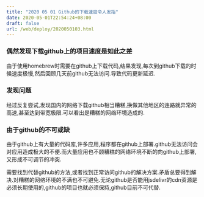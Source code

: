 ```yaml
---
title: "2020 05 01 Github的下载速度令人发指"
date: 2020-05-01T22:54:24+08:00
draft: false
url: /web/deploy/2020050103.html
---
```


### 偶然发现下载github上的项目速度是如此之差

由于使用homebrew时需要在github上下载代码,结果发现,每次到github下载的时候速度极慢,然后回顾几天前github无法访问.导致代码更新延迟.


### 发现问题

经过反复尝试,发现国内的网络下载github相当糟糕,换做其他地区的连路就异常的高速,甚至达到带宽极限.可以看出是糟糕的网络环境造成的.

### 由于github的不可或缺

由于github上有大量的代码库,许多应用,程序都在github上部署.github无法访问会对应用造成极大的不便.而大量应用也不顾糟糕的网络环境不断的向github上部署,又形成不可调节的冲突.

需要找到代替github的方法,或者找到正常访问github的解决方案.矛盾总要得到解决.对糟糕的网络环境的不满也不可避免.无论github是否能用jsdelivr的cdn资源是必须长期使用的,github的项目也就必须保持,github目前不可代替.

